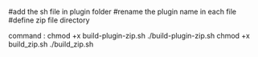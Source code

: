 #add the sh file in plugin folder 
#rename the plugin name in each file
#define zip file directory

command :
chmod +x build-plugin-zip.sh
./build-plugin-zip.sh
chmod +x build_zip.sh
./build_zip.sh
